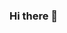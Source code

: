 ### Hi there 👋

<!--
**KelasBackend/kelasbackend** is a ✨ _special_ ✨ repository because its `README.md` (this file) appears on your GitHub profile.

Here are some ideas to get you started:


-->
